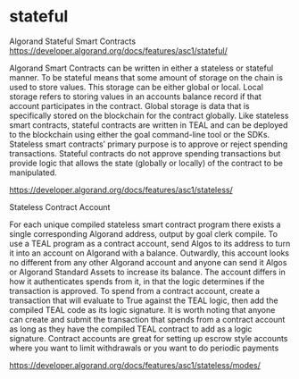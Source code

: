 # stateful
Algorand Stateful Smart Contracts
https://developer.algorand.org/docs/features/asc1/stateful/

Algorand Smart Contracts can be written in either a stateless or stateful manner. To be stateful means that some amount of storage on the chain is used to store values. This storage can be either global or local. Local storage refers to storing values in an accounts balance record if that account participates in the contract. Global storage is data that is specifically stored on the blockchain for the contract globally. Like stateless smart contracts, stateful contracts are written in TEAL and can be deployed to the blockchain using either the goal command-line tool or the SDKs. Stateless smart contracts’ primary purpose is to approve or reject spending transactions. Stateful contracts do not approve spending transactions but provide logic that allows the state (globally or locally) of the contract to be manipulated. 

https://developer.algorand.org/docs/features/asc1/stateless/

Stateless Contract Account

For each unique compiled stateless smart contract program there exists a single corresponding Algorand address, output by goal clerk compile. To use a TEAL program as a contract account, send Algos to its address to turn it into an account on Algorand with a balance. Outwardly, this account looks no different from any other Algorand account and anyone can send it Algos or Algorand Standard Assets to increase its balance. The account differs in how it authenticates spends from it, in that the logic determines if the transaction is approved. To spend from a contract account, create a transaction that will evaluate to True against the TEAL logic, then add the compiled TEAL code as its logic signature. It is worth noting that anyone can create and submit the transaction that spends from a contract account as long as they have the compiled TEAL contract to add as a logic signature. Contract accounts are great for setting up escrow style accounts where you want to limit withdrawals or you want to do periodic payments

https://developer.algorand.org/docs/features/asc1/stateless/modes/
